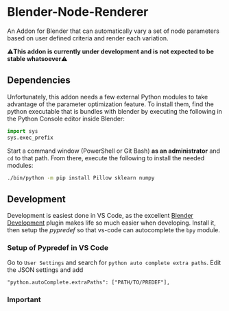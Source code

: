 # Blender-Node-Renderer
An Addon for Blender that can automatically vary a set of node parameters based on user defined criteria and render each variation.

:warning:**This addon is currently under development and is not expected to be stable whatsoever**:warning:

## Dependencies

Unfortunately, this addon needs a few external Python modules to take advantage of the parameter optimization feature. To install them, find the python executable that is bundles with blender by executing the following in the Python Console editor inside Blender:

```python
import sys
sys.exec_prefix
```

Start a command window (PowerShell or Git Bash) **as an administrator** and `cd` to that path. From there, execute the following to install the needed modules:

```cmd
./bin/python -m pip install Pillow sklearn numpy
```
## Development
Development is easiest done in VS Code, as the excellent [Blender Development](https://github.com/JacquesLucke/blender_vscode) plugin makes life so much easier when developing. Install it, then setup the *pypredef* so that vs-code can autocomplete the `bpy` module.

### Setup of Pypredef in VS Code

Go to `User Settings` and search for `python auto complete extra paths`. Edit the JSON settings and add 

```
"python.autoComplete.extraPaths": ["PATH/TO/PREDEF"],
```

### Important 
